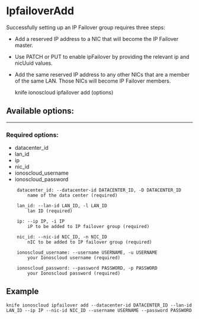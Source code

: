 # IpfailoverAdd

Successfully setting up an IP Failover group requires three steps:
* Add a reserved IP address to a NIC that will become the IP Failover master.
* Use PATCH or PUT to enable ipFailover by providing the relevant ip and nicUuid values.
* Add the same reserved IP address to any other NICs that are a member of the same LAN. Those NICs will become IP Failover members.


    knife ionoscloud ipfailover add (options)


## Available options:
---

### Required options:
* datacenter_id
* lan_id
* ip
* nic_id
* ionoscloud_username
* ionoscloud_password

```
    datacenter_id: --datacenter-id DATACENTER_ID, -D DATACENTER_ID
        name of the data center (required)

    lan_id: --lan-id LAN_ID, -l LAN_ID
        lan ID (required)

    ip: --ip IP, -i IP
        iP to be added to IP failover group (required)

    nic_id: --nic-id NIC_ID, -n NIC_ID
        nIC to be added to IP failover group (required)

    ionoscloud_username: --username USERNAME, -u USERNAME
        your Ionoscloud username (required)

    ionoscloud_password: --password PASSWORD, -p PASSWORD
        your Ionoscloud password (required)

```
## Example

```text
knife ionoscloud ipfailover add --datacenter-id DATACENTER_ID --lan-id LAN_ID --ip IP --nic-id NIC_ID --username USERNAME --password PASSWORD
```
